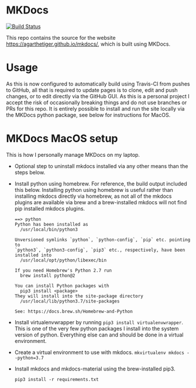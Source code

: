 # MKDocs

[![Build Status](https://travis-ci.org/agarthetiger/mkdocs.svg?branch=master)](https://travis-ci.org/agarthetiger/mkdocs)

This repo contains the source for the website https://agarthetiger.github.io/mkdocs/, which is built using MKDocs.

# Usage

As this is now configured to automatically build using Travis-CI from pushes to GitHub, all that is required to update pages is to clone, edit and push changes, or to edit directly via the GitHub GUI. As this is a personal project I accept the risk of occasionally breaking things and do not use branches or PRs for this repo. It is entirely possible to install and run the site locally via the MKDocs python package, see below for instructions for MacOS.

# MKDocs MacOS setup

This is how I personally manage MKDocs on my laptop.

* Optional step to uninstall mkdocs installed via any other means than the steps below. 
* Install python using homebrew. For reference, the build output included this below. Installing python using homebrew is useful rather than installing mkdocs directly via homebrew, as not all of the mkdocs plugins are available via brew and a brew-installed mkdocs will not find pip installed mkdocs plugins. 

      ==> python
      Python has been installed as
        /usr/local/bin/python3
  
      Unversioned symlinks `python`, `python-config`, `pip` etc. pointing to
      `python3`, `python3-config`, `pip3` etc., respectively, have been installed into
        /usr/local/opt/python/libexec/bin
  
      If you need Homebrew's Python 2.7 run
        brew install python@2
  
      You can install Python packages with
        pip3 install <package>
      They will install into the site-package directory
        /usr/local/lib/python3.7/site-packages
  
      See: https://docs.brew.sh/Homebrew-and-Python

* Install virtualenvwrapper by running `pip3 install virtualenvwrapper`. This is one of the very few python packages I install into the system version of python. Everything else can and should be done in a virtual environment. 
* Create a virtual environment to use with mkdocs. `mkvirtualenv mkdocs --python=3.7`
* Install mkdocs and mkdocs-material using the brew-installed pip3.

      pip3 install -r requirements.txt

